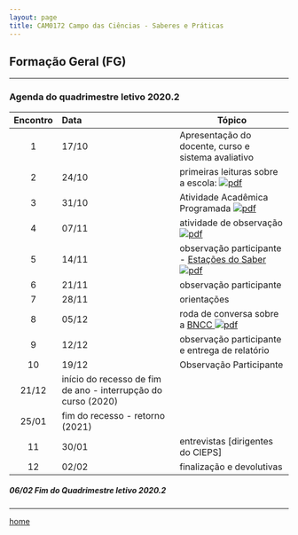 ```yaml
---
layout: page
title: CAM0172 Campo das Ciências - Saberes e Práticas
---
```

## Formação Geral (FG)
---
### Agenda do quadrimestre letivo 2020.2  

Encontro | Data  | Tópico
:---: | :--- |---
1|17/10	| Apresentação do docente, curso e sistema avaliativo  
2|24/10	| primeiras leituras sobre a escola: [ ![pdf](/pages/icons16/pdf-icon.png)](/aulas/ISC0180/recursos/PlanoAtividadesES1.pdf)
3|31/10	|	 Atividade Acadêmica Programada [ ![pdf](/pages/icons16/pdf-icon.png)](/aulas/ISC0180/recursos/1._Dayrell-1996-Escola-espao-socio-cultural.pdf)
4|07/11	|	 atividade de observação [ ![pdf](/pages/icons16/pdf-icon.png)](/aulas/ISC0180/recursos/Atividade_1_-_Estgio_1.pdf)
5|14/11	|	 observação participante -  [Estações do Saber  ![pdf](/pages/icons16/pdf-icon.png)](/aulas/ISC0180/recursos/09_observacaoregistroreflexao.pdf)
6|21/11	|	 observação participante
7|28/11	|	 orientações
8|05/12	|	 roda de conversa sobre a [BNCC   ![pdf](/pages/icons16/pdf-icon.png)](/aulas/ISC0180/recursos/Alamo_BNCC-VERSAO-FINAL.pdf)
9|12/12	|	 observação participante e entrega de relatório
10|19/12	|	 Observação Participante
|21/12	| início do recesso de fim de ano - interrupção do curso (2020)
|25/01 | fim do recesso - retorno  (2021)
11|30/01	|	 entrevistas [dirigentes do CIEPS]
12|02/02	|	 finalização e devolutivas

#####  06/02		Fim do Quadrimestre letivo 2020.2

---
[home](index.html)
